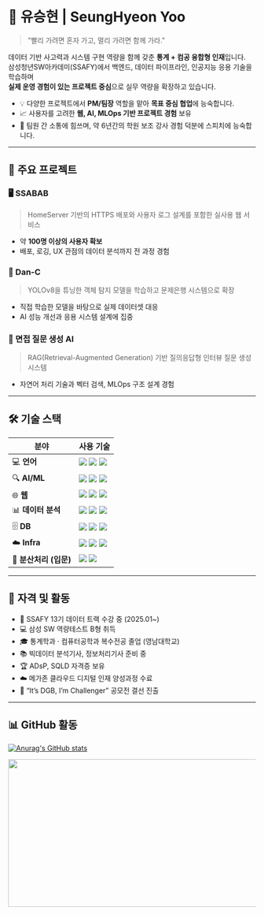 # 👋 유승현 | SeungHyeon Yoo

> "빨리 가려면 혼자 가고, 멀리 가려면 함께 가라."

데이터 기반 사고력과 시스템 구현 역량을 함께 갖춘 **통계 + 컴공 융합형 인재**입니다.  
삼성청년SW아카데미(SSAFY)에서 백엔드, 데이터 파이프라인, 인공지능 응용 기술을 학습하며  
**실제 운영 경험이 있는 프로젝트 중심**으로 실무 역량을 확장하고 있습니다.

- 💡 다양한 프로젝트에서 **PM/팀장** 역할을 맡아 **목표 중심 협업**에 능숙합니다.  
- 📈 사용자를 고려한 **웹, AI, MLOps 기반 프로젝트 경험** 보유  
- 🤝 팀원 간 소통에 힘쓰며, 약 6년간의 학원 보조 강사 경험 덕분에 스피치에 능숙합니다.

---

## 🚀 주요 프로젝트

### 🖥️ SSABAB  
> HomeServer 기반의 HTTPS 배포와 사용자 로그 설계를 포함한 실사용 웹 서비스  
- 약 **100명 이상의 사용자 확보**  
- 배포, 로깅, UX 관점의 데이터 분석까지 전 과정 경험

### 🎯 Dan-C  
> YOLOv8을 튜닝한 객체 탐지 모델을 학습하고 문제은행 시스템으로 확장  
- 직접 학습한 모델을 바탕으로 실제 데이터셋 대응  
- AI 성능 개선과 응용 시스템 설계에 집중

### 🧠 면접 질문 생성 AI  
> RAG(Retrieval-Augmented Generation) 기반 질의응답형 인터뷰 질문 생성 시스템  
- 자연어 처리 기술과 벡터 검색, MLOps 구조 설계 경험

---

## 🛠️ 기술 스택

| 분야 | 사용 기술 |
|------|-----------|
| 💻 **언어** | <img src="https://img.shields.io/badge/-Python-3776AB?style=flat&logo=python&logoColor=white"/> <img src="https://img.shields.io/badge/-JavaScript-F7DF1E?style=flat&logo=javascript&logoColor=black"/> <img src="https://img.shields.io/badge/-Java-007396?style=flat&logo=java&logoColor=white"/> |
| 🔍 **AI/ML** | <img src="https://img.shields.io/badge/-PyTorch-EE4C2C?style=flat&logo=pytorch&logoColor=white"/> <img src="https://img.shields.io/badge/-YOLOv8-000000?style=flat&logo=github&logoColor=white"/> <img src="https://img.shields.io/badge/-scikit--learn-F7931E?style=flat&logo=scikitlearn&logoColor=white"/> |
| 🌐 **웹** | <img src="https://img.shields.io/badge/-FastAPI-009688?style=flat&logo=fastapi&logoColor=white"/> <img src="https://img.shields.io/badge/-Django-092E20?style=flat&logo=django&logoColor=white"/> <img src="https://img.shields.io/badge/-Vue.js-4FC08D?style=flat&logo=vue.js&logoColor=white"/> |
| 📊 **데이터 분석** | <img src="https://img.shields.io/badge/-Pandas-150458?style=flat&logo=pandas&logoColor=white"/> <img src="https://img.shields.io/badge/-NumPy-013243?style=flat&logo=numpy&logoColor=white"/> <img src="https://img.shields.io/badge/-Jupyter-F37626?style=flat&logo=jupyter&logoColor=white"/> |
| 🗄️ **DB** | <img src="https://img.shields.io/badge/-MySQL-4479A1?style=flat&logo=mysql&logoColor=white"/> <img src="https://img.shields.io/badge/-PostgreSQL-4169E1?style=flat&logo=postgresql&logoColor=white"/> <img src="https://img.shields.io/badge/-SQLite-003B57?style=flat&logo=sqlite&logoColor=white"/> |
| ☁️ **Infra** | <img src="https://img.shields.io/badge/-AWS-FF9900?style=flat&logo=amazonaws&logoColor=white"/> <img src="https://img.shields.io/badge/-Docker-2496ED?style=flat&logo=docker&logoColor=white"/> <img src="https://img.shields.io/badge/-GitHub%20Actions-2088FF?style=flat&logo=githubactions&logoColor=white"/> |
| 🔁 **분산처리 (입문)** | <img src="https://img.shields.io/badge/-Kafka-231F20?style=flat&logo=apachekafka&logoColor=white"/> <img src="https://img.shields.io/badge/-Flink-E6522C?style=flat&logo=apacheflink&logoColor=white"/> |

---

## 🏅 자격 및 활동

- 📌 SSAFY 13기 데이터 트랙 수강 중 (2025.01~)
- 💻 삼성 SW 역량테스트 B형 취득
- 🎓 통계학과 · 컴퓨터공학과 복수전공 졸업 (영남대학교)
- 📚 빅데이터 분석기사, 정보처리기사 준비 중  
- 🏆 ADsP, SQLD 자격증 보유  
- ☁️ 메가존 클라우드 디지털 인재 양성과정 수료  
- 🥇 “It’s DGB, I’m Challenger” 공모전 결선 진출  

---

## 📊 GitHub 활동

[![Anurag's GitHub stats](https://github-readme-stats.vercel.app/api?username=Yoo-SeungHyeon&show_icons=true&theme=default)](https://github.com/anuraghazra/github-readme-stats)

<a href="https://www.solve-nyang.com"><img src="https://api.solve-nyang.com/compose/ysh01150" width="600" height="300"/></a>
